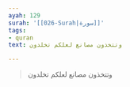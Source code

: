 ```yaml
---
ayah: 129
surah: '[[026-Surah|سورة]]'
tags:
- quran
text: وتتخذون مصانع لعلكم تخلدون

---
```

> وتتخذون مصانع لعلكم تخلدون
